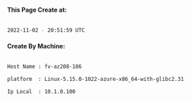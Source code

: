 
   
#### This Page Create at:

```bash

2022-11-02 - 20:51:59 UTC

```

#### Create By Machine:

```bash

Host Name : fv-az208-186

platform  : Linux-5.15.0-1022-azure-x86_64-with-glibc2.31

Ip Local  : 10.1.0.100

```

